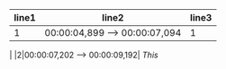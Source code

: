 |line1|line2|line3|
|--|--|--|
|1|00:00:04,899 --> 00:00:07,094|1
|
|2|00:00:07,202 --> 00:00:09,192|
<i>This 